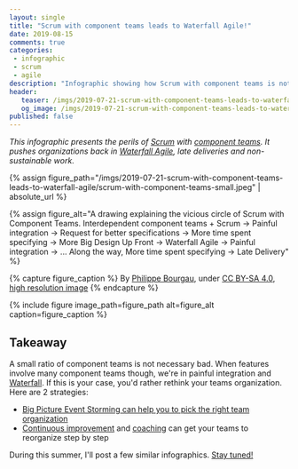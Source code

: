 ```yaml
---
layout: single
title: "Scrum with component teams leads to Waterfall Agile!"
date: 2019-08-15
comments: true
categories:
 - infographic
 - scrum
 - agile
description: "Infographic showing how Scrum with component teams is not sustainable. Interdependent component teams + Scrum => Painful integration => Request for better specifications => More time specifying => Later Delivery & More Big Design Up Front => Waterfall Agile => Painful integration..."
header:
   teaser: /imgs/2019-07-21-scrum-with-component-teams-leads-to-waterfall-agile/scrum-with-component-teams-teaser.jpeg
   og_image: /imgs/2019-07-21-scrum-with-component-teams-leads-to-waterfall-agile/scrum-with-component-teams-og.jpeg
published: false
---
```

_This infographic presents the perils of [Scrum](/categories/#scrum) with [component teams](https://innolution.com/resources/glossary/component-team). It pushes organizations back in [Waterfall Agile](https://en.wikipedia.org/wiki/Phase-gate_process), late deliveries and non-sustainable work._

{% assign figure_path="/imgs/2019-07-21-scrum-with-component-teams-leads-to-waterfall-agile/scrum-with-component-teams-small.jpeg" | absolute_url %}

{% assign figure_alt="A drawing explaining the vicious circle of Scrum with Component Teams. Interdependent component teams + Scrum -> Painful integration -> Request for better specifications -> More time spent specifying -> More Big Design Up Front -> Waterfall Agile -> Painful integration -> ... Along the way, More time spent specifying -> Late Delivery" %}

{% capture figure_caption %}
By [Philippe Bourgau]({{site.url}}), under [CC BY-SA 4.0](http://creativecommons.org/licenses/by-sa/4.0/), [high resolution image]({{site.url}}/imgs/2019-07-21-scrum-with-component-teams-leads-to-waterfall-agile/scrum-with-component-teams.jpeg)
{% endcapture %}

{% include figure image_path=figure_path alt=figure_alt caption=figure_caption %}

## Takeaway

A small ratio of component teams is not necessary bad. When features involve many component teams though, we're in painful integration and [Waterfall](https://en.wikipedia.org/wiki/Waterfall_model). If this is your case, you'd rather rethink your teams organization. Here are 2 strategies:

* [Big Picture Event Storming can help you to pick the right team organization](/feature-teams-vs-component-teams-decide-with-event-storming-and-ddd/)
* [Continuous improvement](/categories/#continuous-improvement) and [coaching](/categories/#coaching) can get your teams to reorganize step by step

During this summer, I'll post a few similar infographics. [Stay tuned!](http://eepurl.com/dxKE95)